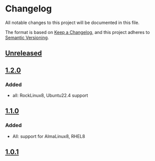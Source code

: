 # Changelog

All notable changes to this project will be documented in this file.

The format is based on [Keep a Changelog](https://keepachangelog.com/en/1.0.0/),
and this project adheres to [Semantic Versioning](https://semver.org/spec/v2.0.0.html).

## [Unreleased]

## [1.2.0]

### Added

- all: RockLinux8, Ubuntu22.4 support

## [1.1.0]

### Added

- All: support for AlmaLinux8, RHEL8

## [1.0.1]

[Unreleased]: https://github.com/serdigital64/aplatform64/compare/1.2.0...HEAD
[1.2.0]: https://github.com/serdigital64/aplatform64/compare/1.1.0...1.2.0
[1.1.0]: https://github.com/serdigital64/aplatform64/compare/1.0.1...1.1.0
[1.0.1]: https://github.com/serdigital64/aplatform64/releases/tag/1.0.1
